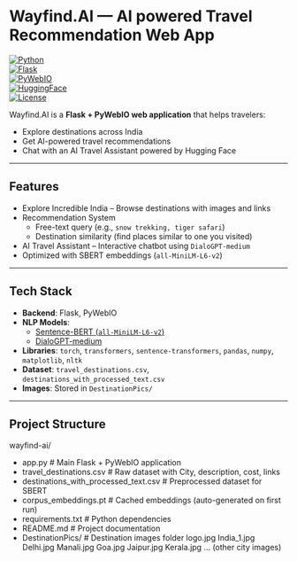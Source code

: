 # Wayfind.AI — AI powered Travel Recommendation Web App  

[![Python](https://img.shields.io/badge/Python-3.8%2B-blue.svg?logo=python)](https://www.python.org/)  
[![Flask](https://img.shields.io/badge/Flask-2.0+-black.svg?logo=flask)](https://flask.palletsprojects.com/)  
[![PyWebIO](https://img.shields.io/badge/PyWebIO-1.8+-green)](https://pywebio.readthedocs.io/)  
[![HuggingFace](https://img.shields.io/badge/Transformers-yellow)](https://huggingface.co/)  
[![License](https://img.shields.io/badge/license-MIT-lightgrey.svg)](LICENSE)  

Wayfind.AI is a **Flask + PyWebIO web application** that helps travelers:  
- Explore destinations across India  
- Get AI-powered travel recommendations  
- Chat with an AI Travel Assistant powered by Hugging Face  

---

## Features  

- Explore Incredible India – Browse destinations with images and links  
- Recommendation System  
  - Free-text query (e.g., `snow trekking, tiger safari`)  
  - Destination similarity (find places similar to one you visited)  
- AI Travel Assistant – Interactive chatbot using `DialoGPT-medium`  
- Optimized with SBERT embeddings (`all-MiniLM-L6-v2`)  

---

## Tech Stack  

- **Backend**: Flask, PyWebIO  
- **NLP Models**:  
  - [Sentence-BERT (`all-MiniLM-L6-v2`)](https://huggingface.co/sentence-transformers/all-MiniLM-L6-v2)  
  - [DialoGPT-medium](https://huggingface.co/microsoft/DialoGPT-medium)  
- **Libraries**: `torch`, `transformers`, `sentence-transformers`, `pandas`, `numpy`, `matplotlib`, `nltk`  
- **Dataset**: `travel_destinations.csv`, `destinations_with_processed_text.csv`  
- **Images**: Stored in `DestinationPics/`  

---

## Project Structure  

wayfind-ai/
 - app.py # Main Flask + PyWebIO application
 - travel_destinations.csv # Raw dataset with City, description, cost, links
 - destinations_with_processed_text.csv # Preprocessed dataset for SBERT
 - corpus_embeddings.pt # Cached embeddings (auto-generated on first run)
 - requirements.txt # Python dependencies
 - README.md # Project documentation
 - DestinationPics/ # Destination images folder
    logo.jpg
    India_1.jpg
    Delhi.jpg
    Manali.jpg
    Goa.jpg
    Jaipur.jpg
    Kerala.jpg
... (other city images)
